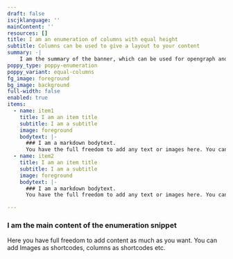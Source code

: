 ```yaml
---
draft: false
iscjklanguage: ''
mainContent: ''
resources: []
title: I am an enumeration of columns with equal height
subtitle: Columns can be used to give a layout to your content
summary: -|
    I am the summary of the banner, which can be used for opengraph and SEO descriptions
poppy_type: poppy-enumeration
poppy_variant: equal-columns
fg_image: foreground
bg_image: background
full-width: false
enabled: true
items:
  - name: item1
    title: I am an item title
    subtitle: I am a subtitle
    image: foreground
    bodytext: |-
      ### I am a markdown bodytext.
      You have the full freedom to add any text or images here. You can even embed columns as shortcodes.
  - name: item2
    title: I am an item title
    subtitle: I am a subtitle
    image: foreground
    bodytext: |-
      ### I am a markdown bodytext.
      You have the full freedom to add any text or images here. You can even embed columns as shortcodes.

---
```

### I am the main content of the enumeration snippet

Here you have full freedom to add content as much as you want.
You can add  Images as shortcodes, columns as shortcodes etc.

